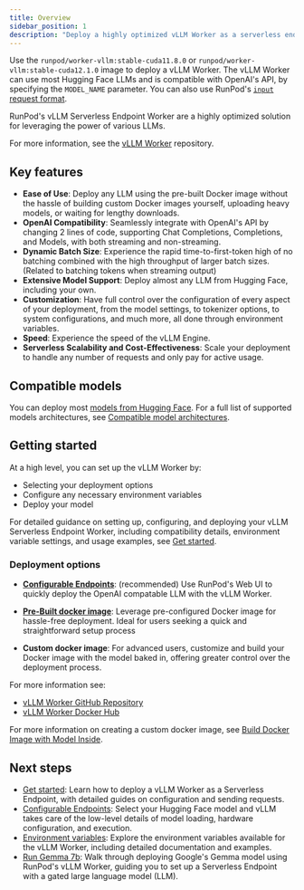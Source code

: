 ```yaml
---
title: Overview
sidebar_position: 1
description: "Deploy a highly optimized vLLM Worker as a serverless endpoint, leveraging Hugging Face LLMs and OpenAI's API with ease, featuring ease of use, open compatibility, dynamic batch size, and customization options for a scalable and cost-effective solution."
---
```


Use the `runpod/worker-vllm:stable-cuda11.8.0` or `runpod/worker-vllm:stable-cuda12.1.0` image to deploy a vLLM Worker.
The vLLM Worker can use most Hugging Face LLMs and is compatible with OpenAI's API, by specifying the `MODEL_NAME` parameter.
You can also use RunPod's [`input` request format](/serverless/endpoints/send-requests).

RunPod's vLLM Serverless Endpoint Worker are a highly optimized solution for leveraging the power of various LLMs.

For more information, see the [vLLM Worker](https://github.com/runpod-workers/worker-vllm) repository.

## Key features

- **Ease of Use**: Deploy any LLM using the pre-built Docker image without the hassle of building custom Docker images yourself, uploading heavy models, or waiting for lengthy downloads.
- **OpenAI Compatibility**: Seamlessly integrate with OpenAI's API by changing 2 lines of code, supporting Chat Completions, Completions, and Models, with both streaming and non-streaming.
- **Dynamic Batch Size**: Experience the rapid time-to-first-token high of no batching combined with the high throughput of larger batch sizes. (Related to batching tokens when streaming output)
- **Extensive Model Support**: Deploy almost any LLM from Hugging Face, including your own.
- **Customization**: Have full control over the configuration of every aspect of your deployment, from the model settings, to tokenizer options, to system configurations, and much more, all done through environment variables.
- **Speed**: Experience the speed of the vLLM Engine.
- **Serverless Scalability and Cost-Effectiveness**: Scale your deployment to handle any number of requests and only pay for active usage.

## Compatible models

You can deploy most [models from Hugging Face](https://huggingface.co/models?other=LLM).
For a full list of supported models architectures, see [Compatible model architectures](https://github.com/runpod-workers/worker-vllm/blob/main/README.md#compatible-model-architectures).

## Getting started

At a high level, you can set up the vLLM Worker by:

- Selecting your deployment options
- Configure any necessary environment variables
- Deploy your model

For detailed guidance on setting up, configuring, and deploying your vLLM Serverless Endpoint Worker, including compatibility details, environment variable settings, and usage examples, see [Get started](/serverless/workers/vllm/get-started).

### Deployment options

- **[Configurable Endpoints](/serverless/workers/vllm/get-started#deploy-using-the-web-ui)**: (recommended) Use RunPod's Web UI to quickly deploy the OpenAI compatable LLM with the vLLM Worker.

- **[Pre-Built docker image](/serverless/workers/vllm/get-started#deploy-using-the-worker-image)**: Leverage pre-configured Docker image for hassle-free deployment. Ideal for users seeking a quick and straightforward setup process

- **Custom docker image**: For advanced users, customize and build your Docker image with the model baked in, offering greater control over the deployment process.

For more information see:

- [vLLM Worker GitHub Repository](https://github.com/runpod-workers/worker-vllm)
- [vLLM Worker Docker Hub](https://hub.docker.com/r/runpod/worker-vllm/tags)

For more information on creating a custom docker image, see [Build Docker Image with Model Inside](https://github.com/runpod-workers/worker-vllm/blob/main/README.md#option-2-build-docker-image-with-model-inside).

## Next steps

- [Get started](/serverless/workers/vllm/get-started): Learn how to deploy a vLLM Worker as a Serverless Endpoint, with detailed guides on configuration and sending requests.
- [Configurable Endpoints](/serverless/workers/vllm/configurable-endpoints): Select your Hugging Face model and vLLM takes care of the low-level details of model loading, hardware configuration, and execution.
- [Environment variables](/serverless/workers/vllm/environment-variables): Explore the environment variables available for the vLLM Worker, including detailed documentation and examples.
- [Run Gemma 7b](/tutorials/serverless/gpu/run-gemma-7b): Walk through deploying Google's Gemma model using RunPod's vLLM Worker, guiding you to set up a Serverless Endpoint with a gated large language model (LLM).
